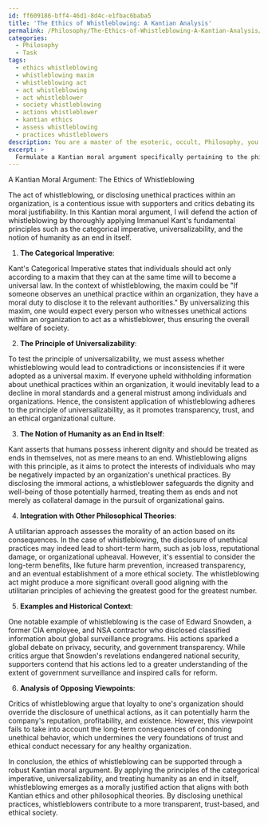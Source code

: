 ```yaml
---
id: ff609186-bff4-46d1-8d4c-e1fbac6baba5
title: 'The Ethics of Whistleblowing: A Kantian Analysis'
permalink: /Philosophy/The-Ethics-of-Whistleblowing-A-Kantian-Analysis/
categories:
  - Philosophy
  - Task
tags:
  - ethics whistleblowing
  - whistleblowing maxim
  - whistleblowing act
  - act whistleblowing
  - act whistleblower
  - society whistleblowing
  - actions whistleblower
  - kantian ethics
  - assess whistleblowing
  - practices whistleblowers
description: You are a master of the esoteric, occult, Philosophy, you complete tasks to the absolute best of your ability, no matter if you think you were not trained to do the task specifically, you will attempt to do it anyways, since you have performed the tasks you are given with great mastery, accuracy, and deep understanding of what is requested. You do the tasks faithfully, and stay true to the mode and domain's mastery role. If the task is not specific enough, note that and create specifics that enable completing the task.
excerpt: > 
  Formulate a Kantian moral argument specifically pertaining to the philosophical domain, either supporting or opposing a particular action. Delve into Immanuel Kant's fundamental principles, such as the categorical imperative, universalizability, and the notion of humanity as an end in itself. Enhance the complexity of the task by considering various hypothetical situations and potential consequences, while incorporating a creative approach that synthesizes Kantian ethics with other philosophical theories. Additionally, support your argument with concrete examples, historical context, and a critical analysis of opposing viewpoints related to the chosen action.
---
```

A Kantian Moral Argument: The Ethics of Whistleblowing

The act of whistleblowing, or disclosing unethical practices within an organization, is a contentious issue with supporters and critics debating its moral justifiability. In this Kantian moral argument, I will defend the action of whistleblowing by thoroughly applying Immanuel Kant's fundamental principles such as the categorical imperative, universalizability, and the notion of humanity as an end in itself.

1. **The Categorical Imperative**:

Kant's Categorical Imperative states that individuals should act only according to a maxim that they can at the same time will to become a universal law. In the context of whistleblowing, the maxim could be "If someone observes an unethical practice within an organization, they have a moral duty to disclose it to the relevant authorities." By universalizing this maxim, one would expect every person who witnesses unethical actions within an organization to act as a whistleblower, thus ensuring the overall welfare of society.

2. **The Principle of Universalizability**:

To test the principle of universalizability, we must assess whether whistleblowing would lead to contradictions or inconsistencies if it were adopted as a universal maxim. If everyone upheld withholding information about unethical practices within an organization, it would inevitably lead to a decline in moral standards and a general mistrust among individuals and organizations. Hence, the consistent application of whistleblowing adheres to the principle of universalizability, as it promotes transparency, trust, and an ethical organizational culture.

3. **The Notion of Humanity as an End in Itself**:

Kant asserts that humans possess inherent dignity and should be treated as ends in themselves, not as mere means to an end. Whistleblowing aligns with this principle, as it aims to protect the interests of individuals who may be negatively impacted by an organization's unethical practices. By disclosing the immoral actions, a whistleblower safeguards the dignity and well-being of those potentially harmed, treating them as ends and not merely as collateral damage in the pursuit of organizational gains.

4. **Integration with Other Philosophical Theories**:

A utilitarian approach assesses the morality of an action based on its consequences. In the case of whistleblowing, the disclosure of unethical practices may indeed lead to short-term harm, such as job loss, reputational damage, or organizational upheaval. However, it's essential to consider the long-term benefits, like future harm prevention, increased transparency, and an eventual establishment of a more ethical society. The whistleblowing act might produce a more significant overall good aligning with the utilitarian principles of achieving the greatest good for the greatest number.

5. **Examples and Historical Context**:

One notable example of whistleblowing is the case of Edward Snowden, a former CIA employee, and NSA contractor who disclosed classified information about global surveillance programs. His actions sparked a global debate on privacy, security, and government transparency. While critics argue that Snowden's revelations endangered national security, supporters contend that his actions led to a greater understanding of the extent of government surveillance and inspired calls for reform.

6. **Analysis of Opposing Viewpoints**:

Critics of whistleblowing argue that loyalty to one's organization should override the disclosure of unethical actions, as it can potentially harm the company's reputation, profitability, and existence. However, this viewpoint fails to take into account the long-term consequences of condoning unethical behavior, which undermines the very foundations of trust and ethical conduct necessary for any healthy organization.

In conclusion, the ethics of whistleblowing can be supported through a robust Kantian moral argument. By applying the principles of the categorical imperative, universalizability, and treating humanity as an end in itself, whistleblowing emerges as a morally justified action that aligns with both Kantian ethics and other philosophical theories. By disclosing unethical practices, whistleblowers contribute to a more transparent, trust-based, and ethical society.
